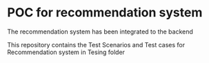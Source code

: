 # POC for recommendation system

The recommendation system has been integrated to the backend

This repository contains the Test Scenarios and Test cases for Recommendation system in Tesing folder


